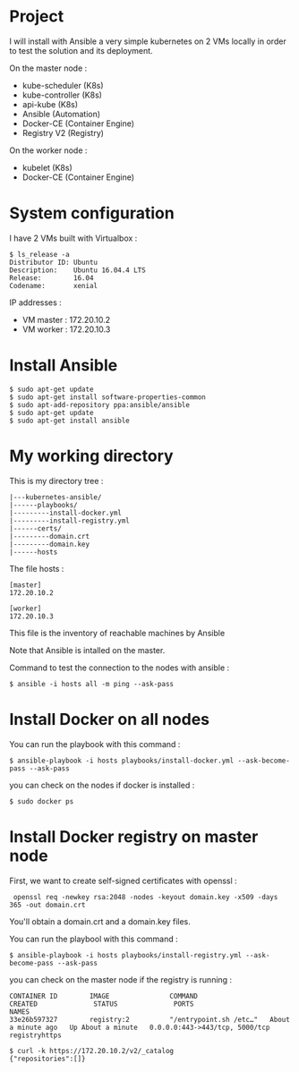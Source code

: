 # Project

I will install with Ansible a very simple kubernetes on 2 VMs locally in order to test the solution and its deployment.

On the master node :
- kube-scheduler (K8s)
- kube-controller (K8s)
- api-kube (K8s)
- Ansible (Automation)
- Docker-CE (Container Engine)
- Registry V2 (Registry)

On the worker node :
- kubelet (K8s)
- Docker-CE (Container Engine)

# System configuration

I have 2 VMs built with Virtualbox :

```
$ ls_release -a
Distributor ID: Ubuntu
Description:    Ubuntu 16.04.4 LTS
Release:        16.04
Codename:       xenial
```

IP addresses : 
- VM master : 172.20.10.2
- VM worker : 172.20.10.3

# Install Ansible

```
$ sudo apt-get update
$ sudo apt-get install software-properties-common
$ sudo apt-add-repository ppa:ansible/ansible
$ sudo apt-get update
$ sudo apt-get install ansible
```

# My working directory

This is my directory tree :

```
|---kubernetes-ansible/
|------playbooks/
|---------install-docker.yml
|---------install-registry.yml
|------certs/
|---------domain.crt
|---------domain.key
|------hosts
```

The file hosts :
```
[master]
172.20.10.2

[worker]
172.20.10.3
```

This file is the inventory of reachable machines by Ansible

Note that Ansible is intalled on the master.

Command to test the connection to the nodes with ansible :
```
$ ansible -i hosts all -m ping --ask-pass
```

# Install Docker on all nodes

You can run the playbook with this command :
```
$ ansible-playbook -i hosts playbooks/install-docker.yml --ask-become-pass --ask-pass
``` 

you can check on the nodes if docker is installed :
```
$ sudo docker ps
```

# Install Docker registry on master node

First, we want to create self-signed certificates with openssl :
```
 openssl req -newkey rsa:2048 -nodes -keyout domain.key -x509 -days 365 -out domain.crt
```
You'll obtain a domain.crt and a domain.key files.

You can run the playbool with this command :
```
$ ansible-playbook -i hosts playbooks/install-registry.yml --ask-become-pass --ask-pass
```

you can check on the master node if the registry is running :
```
CONTAINER ID        IMAGE               COMMAND                  CREATED              STATUS              PORTS                            NAMES
33e26b597327        registry:2          "/entrypoint.sh /etc…"   About a minute ago   Up About a minute   0.0.0.0:443->443/tcp, 5000/tcp   registryhttps

$ curl -k https://172.20.10.2/v2/_catalog
{"repositories":[]}
```
